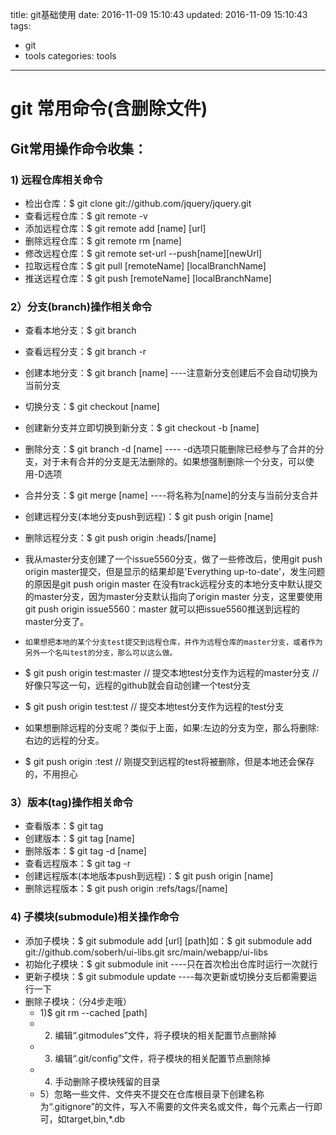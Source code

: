 title: git基础使用
date: 2016-11-09 15:10:43
updated: 2016-11-09 15:10:43
tags:
  - git
  - tools
categories: tools
---

# git 常用命令(含删除文件)
## Git常用操作命令收集：
### 1) 远程仓库相关命令
- 检出仓库：$ git clone git://github.com/jquery/jquery.git
- 查看远程仓库：$ git remote -v
- 添加远程仓库：$ git remote add [name] [url]
- 删除远程仓库：$ git remote rm [name]
- 修改远程仓库：$ git remote set-url --push[name][newUrl]
- 拉取远程仓库：$ git pull [remoteName] [localBranchName]
- 推送远程仓库：$ git push [remoteName] [localBranchName]

### 2）分支(branch)操作相关命令
- 查看本地分支：$ git branch
- 查看远程分支：$ git branch -r
- 创建本地分支：$ git branch [name] ----注意新分支创建后不会自动切换为当前分支
- 切换分支：$ git checkout [name]
- 创建新分支并立即切换到新分支：$ git checkout -b [name]
- 删除分支：$ git branch -d [name] ---- -d选项只能删除已经参与了合并的分支，对于未有合并的分支是无法删除的。如果想强制删除一个分支，可以使用-D选项
- 合并分支：$ git merge [name] ----将名称为[name]的分支与当前分支合并
- 创建远程分支(本地分支push到远程)：$ git push origin [name]
- 删除远程分支：$ git push origin :heads/[name]
- 我从master分支创建了一个issue5560分支，做了一些修改后，使用git push origin master提交，但是显示的结果却是'Everything up-to-date'，发生问题的原因是git push origin master 在没有track远程分支的本地分支中默认提交的master分支，因为master分支默认指向了origin master 分支，这里要使用git push origin issue5560：master 就可以把issue5560推送到远程的master分支了。
-     如果想把本地的某个分支test提交到远程仓库，并作为远程仓库的master分支，或者作为另外一个名叫test的分支，那么可以这么做。

- $ git push origin test:master         // 提交本地test分支作为远程的master分支 //好像只写这一句，远程的github就会自动创建一个test分支
- $ git push origin test:test              // 提交本地test分支作为远程的test分支

- 如果想删除远程的分支呢？类似于上面，如果:左边的分支为空，那么将删除:右边的远程的分支。

- $ git push origin :test              // 刚提交到远程的test将被删除，但是本地还会保存的，不用担心

### 3）版本(tag)操作相关命令
- 查看版本：$ git tag
- 创建版本：$ git tag [name]
- 删除版本：$ git tag -d [name]
- 查看远程版本：$ git tag -r
- 创建远程版本(本地版本push到远程)：$ git push origin [name]
- 删除远程版本：$ git push origin :refs/tags/[name]
 
### 4) 子模块(submodule)相关操作命令
- 添加子模块：$ git submodule add [url] [path]如：$ git submodule add git://github.com/soberh/ui-libs.git src/main/webapp/ui-libs
- 初始化子模块：$ git submodule init ----只在首次检出仓库时运行一次就行
- 更新子模块：$ git submodule update ----每次更新或切换分支后都需要运行一下
- 删除子模块：（分4步走哦）
    - 1)$ git rm --cached [path]
    - 2) 编辑“.gitmodules”文件，将子模块的相关配置节点删除掉
    - 3) 编辑“.git/config”文件，将子模块的相关配置节点删除掉
    - 4) 手动删除子模块残留的目录
    - 5）忽略一些文件、文件夹不提交在仓库根目录下创建名称为“.gitignore”的文件，写入不需要的文件夹名或文件，每个元素占一行即可，如target,bin,*.db